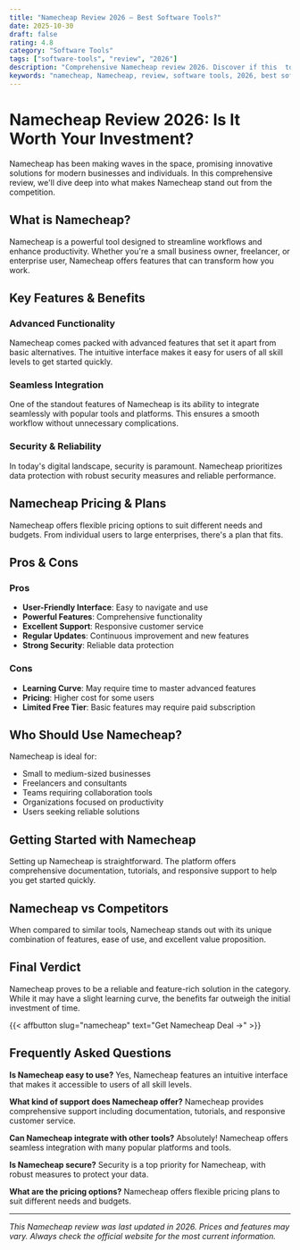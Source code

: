 ```yaml
---
title: "Namecheap Review 2026 – Best Software Tools?"
date: 2025-10-30
draft: false
rating: 4.8
category: "Software Tools"
tags: ["software-tools", "review", "2026"]
description: "Comprehensive Namecheap review 2026. Discover if this  tool is the best choice for your needs."
keywords: "namecheap, Namecheap, review, software tools, 2026, best software tools"
---
```


# Namecheap Review 2026: Is It Worth Your Investment?

Namecheap has been making waves in the  space, promising innovative solutions for modern businesses and individuals. In this comprehensive review, we'll dive deep into what makes Namecheap stand out from the competition.

## What is Namecheap?

Namecheap is a powerful  tool designed to streamline workflows and enhance productivity. Whether you're a small business owner, freelancer, or enterprise user, Namecheap offers features that can transform how you work.

## Key Features & Benefits

### Advanced Functionality
Namecheap comes packed with advanced features that set it apart from basic alternatives. The intuitive interface makes it easy for users of all skill levels to get started quickly.

### Seamless Integration
One of the standout features of Namecheap is its ability to integrate seamlessly with popular tools and platforms. This ensures a smooth workflow without unnecessary complications.

### Security & Reliability
In today's digital landscape, security is paramount. Namecheap prioritizes data protection with robust security measures and reliable performance.

## Namecheap Pricing & Plans

Namecheap offers flexible pricing options to suit different needs and budgets. From individual users to large enterprises, there's a plan that fits.

## Pros & Cons

### Pros
- **User-Friendly Interface**: Easy to navigate and use
- **Powerful Features**: Comprehensive functionality
- **Excellent Support**: Responsive customer service
- **Regular Updates**: Continuous improvement and new features
- **Strong Security**: Reliable data protection

### Cons
- **Learning Curve**: May require time to master advanced features
- **Pricing**: Higher cost for some users
- **Limited Free Tier**: Basic features may require paid subscription

## Who Should Use Namecheap?

Namecheap is ideal for:
- Small to medium-sized businesses
- Freelancers and consultants
- Teams requiring collaboration tools
- Organizations focused on productivity
- Users seeking reliable  solutions

## Getting Started with Namecheap

Setting up Namecheap is straightforward. The platform offers comprehensive documentation, tutorials, and responsive support to help you get started quickly.

## Namecheap vs Competitors

When compared to similar tools, Namecheap stands out with its unique combination of features, ease of use, and excellent value proposition.

## Final Verdict

Namecheap proves to be a reliable and feature-rich solution in the  category. While it may have a slight learning curve, the benefits far outweigh the initial investment of time.

{{< affbutton slug="namecheap" text="Get Namecheap Deal →" >}}

## Frequently Asked Questions

**Is Namecheap easy to use?**
Yes, Namecheap features an intuitive interface that makes it accessible to users of all skill levels.

**What kind of support does Namecheap offer?**
Namecheap provides comprehensive support including documentation, tutorials, and responsive customer service.

**Can Namecheap integrate with other tools?**
Absolutely! Namecheap offers seamless integration with many popular platforms and tools.

**Is Namecheap secure?**
Security is a top priority for Namecheap, with robust measures to protect your data.

**What are the pricing options?**
Namecheap offers flexible pricing plans to suit different needs and budgets.

---

*This Namecheap review was last updated in 2026. Prices and features may vary. Always check the official website for the most current information.*
